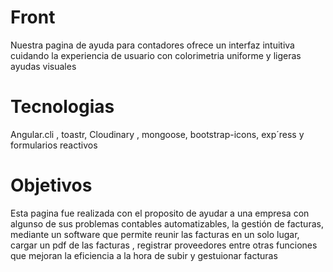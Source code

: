 # Front
Nuestra pagina de ayuda para contadores ofrece un interfaz intuitiva cuidando la experiencia de usuario con colorimetria uniforme y ligeras ayudas visuales 
# Tecnologias 
Angular.cli , toastr, Cloudinary , mongoose, bootstrap-icons, exp´ress y formularios reactivos 
# Objetivos
Esta pagina fue realizada con el proposito de ayudar a una empresa con algunso de sus problemas contables automatizables, la gestión de facturas, mediante un software que permite reunir las facturas en un solo lugar, cargar un pdf de las facturas , registrar proveedores  entre otras funciones que mejoran la eficiencia a la hora de subir y gestuionar facturas 